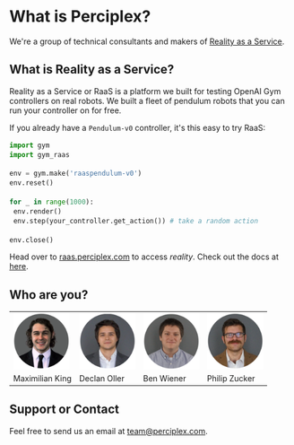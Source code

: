 # What is Perciplex?

We're a group of technical consultants and makers of [Reality as a Service](https://raas.perciplex.com). 

## What is Reality as a Service?

Reality as a Service or RaaS is a platform we built for testing OpenAI Gym controllers on real robots. We built a fleet of pendulum robots that you can run your controller on for free. 

If you already have a `Pendulum-v0` controller, it's this easy to try RaaS:
```python
import gym
import gym_raas

env = gym.make('raaspendulum-v0')
env.reset()

for _ in range(1000):
 env.render()
 env.step(your_controller.get_action()) # take a random action

env.close()
```
Head over to [raas.perciplex.com](https://raas.perciplex.com) to access _reality_. Check out the docs at [here](https://perciplex.github.io/raas/).

## Who are you?
<table style="border:none;align:center;">
 <tr>
  <td><img src="max_circle.png" alt="Max" width="100px" height="100px"></td>
  <td><img src="declan_circle.png" alt="Declan" width="100px" height="100px"></td>
  <td><img src="ben_circle.png" alt="Bax" width="100px" height="100px"></td>
  <td><img src="phil_circle.png" alt="Pax" width="100px" height="100px"></td>
 </tr>
 <tr>
  <td>Maximilian King</td>
  <td>Declan Oller</td>
  <td>Ben Wiener</td>
  <td>Philip Zucker</td>
 </tr>
</table>


## Support or Contact
Feel free to send us an email at [team@perciplex.com](mailto:team@perciplex.com).
